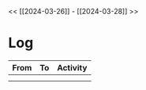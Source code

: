<< [[2024-03-26]] - [[2024-03-28]] >>

# Log
| From | To  | Activity |
| ---- | --- | -------- |
|      |     |          |
|      |     |          |
